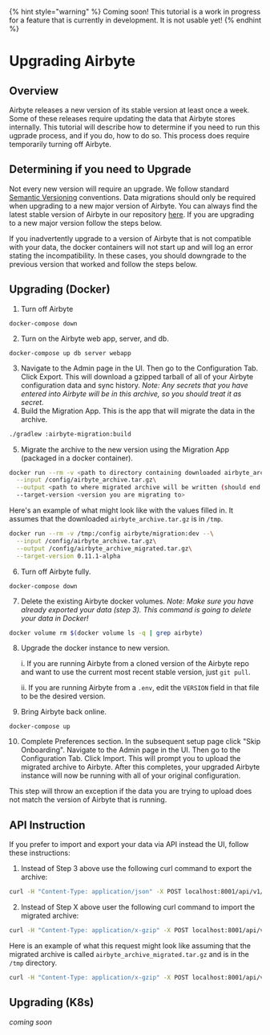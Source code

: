 {% hint style="warning" %}
Coming soon! This tutorial is a work in progress for a feature that is currently in development. It is not usable yet!
{% endhint %}

# Upgrading Airbyte

## Overview

Airbyte releases a new version of its stable version at least once a week. Some of these releases require updating the data that Airbyte stores internally. This tutorial will describe how to determine if you need to run this ugprade process, and if you do, how to do so. This process does require temporarily turning off Airbyte.

## Determining if you need to Upgrade
Not every new version will require an upgrade. We follow standard [Semantic Versioning](https://semver.org/) conventions. Data migrations should only be required when upgrading to a new major version of Airbyte. You can always find the latest stable version of Airbyte in our repository [here](https://github.com/airbytehq/airbyte/blob/master/.env#L1). If you are upgrading to a new major version follow the steps below.

If you inadvertently upgrade to a version of Airbyte that is not compatible with your data, the docker containers will not start up and will log an error stating the incompatibility. In these cases, you should downgrade to the previous version that worked and follow the steps below.

## Upgrading (Docker)
1. Turn off Airbyte
```
docker-compose down
```
2. Turn on the Airbyte web app, server, and db.
```
docker-compose up db server webapp
```
3. Navigate to the Admin page in the UI. Then go to the Configuration Tab. Click Export. This will download a gzipped tarball of all of your Airbyte configuration data and sync history. _Note: Any secrets that you have entered into Airbyte will be in this archive, so you should treat it as secret._
4. Build the Migration App. This is the app that will migrate the data in the archive.
```bash
./gradlew :airbyte-migration:build
```
5.  Migrate the archive to the new version using the Migration App (packaged in a docker container).
```bash
docker run --rm -v <path to directory containing downloaded airbyte_archive.tar.gz>:/config airbyte/migration:dev --\
  --input /config/airbyte_archive.tar.gz\
  --output <path to where migrated archive will be written (should end in .tar.gz)>\
  --target-version <version you are migrating to>
```

Here's an example of what might look like with the values filled in. It assumes that the downloaded `airbyte_archive.tar.gz` is in `/tmp`.
```bash
docker run --rm -v /tmp:/config airbyte/migration:dev --\
  --input /config/airbyte_archive.tar.gz\
  --output /config/airbyte_archive_migrated.tar.gz\
  --target-version 0.11.1-alpha
```

6. Turn off Airbyte fully.
```
docker-compose down
```

7. Delete the existing Airbyte docker volumes. _Note: Make sure you have already exported your data (step 3). This command is going to delete your data in Docker!_
```bash
docker volume rm $(docker volume ls -q | grep airbyte)
```

8. Upgrade the docker instance to new version.

    i. If you are running Airbyte from a cloned version of the Airbyte repo and want to use the current most recent stable version, just `git pull`.

    ii. If you are running Airbyte from a `.env`, edit the `VERSION` field in that file to be the desired version.

9. Bring Airbyte back online.
```
docker-compose up
```

10. Complete Preferences section. In the subsequent setup page click "Skip Onboarding". Navigate to the Admin page in the UI. Then go to the Configuration Tab. Click Import. This will prompt you to upload the migrated archive to Airbyte. After this completes, your upgraded Airbyte instance will now be running with all of your original configuration.

This step will throw an exception if the data you are trying to upload does not match the version of Airbyte that is running.

## API Instruction
If you prefer to import and export your data via API instead the UI, follow these instructions:

1. Instead of Step 3 above use the following curl command to export the archive:
```bash
curl -H "Content-Type: application/json" -X POST localhost:8001/api/v1/deployment/export --output /tmp/airbyte_archive.tar.gz
```

2. Instead of Step X above user the following curl command to import the migrated archive:
```bash
curl -H "Content-Type: application/x-gzip" -X POST localhost:8001/api/v1/deployment/import --data-binary @<path to arhive>
```

Here is an example of what this request might look like assuming that the migrated archive is called `airbyte_archive_migrated.tar.gz` and is in the `/tmp` directory.
```bash
curl -H "Content-Type: application/x-gzip" -X POST localhost:8001/api/v1/deployment/import --data-binary @/tmp/airbyte_archive_migrated.tar.gz
```

## Upgrading (K8s)

_coming soon_
